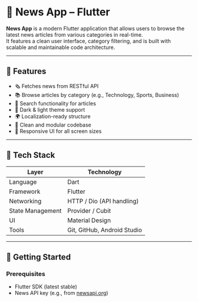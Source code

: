 # 📰 News App – Flutter

**News App** is a modern Flutter application that allows users to browse the latest news articles from various categories in real-time.  
It features a clean user interface, category filtering, and is built with scalable and maintainable code architecture.

---

## 📱 Features

- 🗞️ Fetches news from RESTful API
- 📚 Browse articles by category (e.g., Technology, Sports, Business)
- 🔎 Search functionality for articles
- 🌙 Dark & light theme support
- 🌍 Localization-ready structure
- 🧱 Clean and modular codebase
- 📱 Responsive UI for all screen sizes

---

## 🧠 Tech Stack

| Layer            | Technology                 |
|------------------|-----------------------------|
| Language         | Dart                        |
| Framework        | Flutter                     |
| Networking       | HTTP / Dio (API handling)   |
| State Management | Provider / Cubit            |
| UI               | Material Design             |
| Tools            | Git, GitHub, Android Studio |

---

## 🚀 Getting Started

### Prerequisites

- Flutter SDK (latest stable)
- News API key (e.g., from [newsapi.org](https://newsapi.org))
